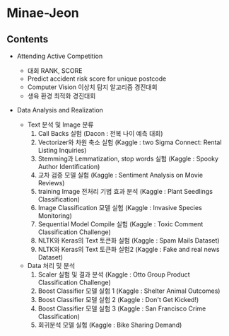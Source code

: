 # Minae-Jeon


## Contents

- Attending Active Competition
  - 대회 RANK, SCORE
  - Predict accident risk score for unique postcode
  - Computer Vision 이상치 탐지 알고리즘 경진대회
  - 생육 환경 최적화 경진대회
  
- Data Analysis and Realization
  - Text 분석 및 Image 분류
    1. Call Backs 실험 (Dacon : 전복 나이 예측 대회)
    2. Vectorizer와 차원 축소 실험 (Kaggle : two Sigma Connect: Rental Listing Inquiries)
    3. Stemming과 Lemmatization, stop words 실험 (Kaggle : Spooky Author Identification)
    4. 교차 검증 모델 실험 (Kaggle : Sentiment Analysis on Movie Reviews)
    5. training Image 전처리 기법 효과 분석 (Kaggle : Plant Seedlings Classification)
    6. Image Classification 모델 실험 (Kaggle : Invasive Species Monitoring)
    7. Sequential Model Compile 실험 (Kaggle : Toxic Comment Classification Challenge)
    8. NLTK와 Keras의 Text 토큰화 실험 (Kaggle : Spam Mails Dataset)
    9. NLTK와 Keras의 Text 토큰화 실험2 (Kaggle : Fake and real news Dataset)
  - Data 처리 및 분석
    1. Scaler 실험 및 결과 분석 (Kaggle : Otto Group Product Classification Challenge)
    2. Boost Classifier 모델 실험 1 (Kaggle : Shelter Animal Outcomes)
    3. Boost Classifier 모델 실험 2 (Kaggle : Don't Get Kicked!)
    4. Boost Classifier 모델 실험 3 (Kaggle : San Francisco Crime Classification)
    5. 회귀분석 모델 실험 (Kaggle : Bike Sharing Demand)
